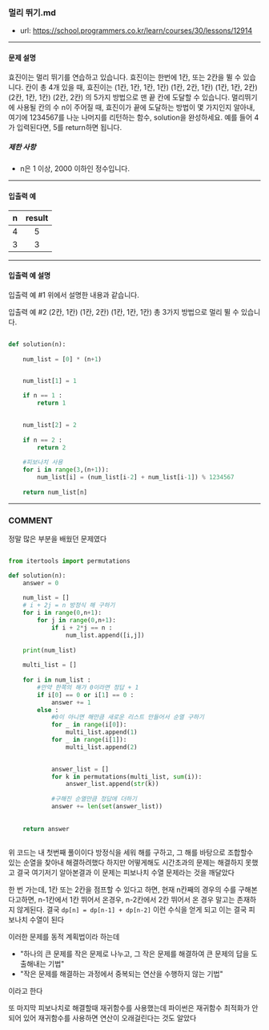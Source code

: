 ### 멀리 뛰기.md

 - url: https://school.programmers.co.kr/learn/courses/30/lessons/12914
 
 --------
 
#### 문제 설명
효진이는 멀리 뛰기를 연습하고 있습니다. 효진이는 한번에 1칸, 또는 2칸을 뛸 수 있습니다. 칸이 총 4개 있을 때, 효진이는
(1칸, 1칸, 1칸, 1칸)
(1칸, 2칸, 1칸)
(1칸, 1칸, 2칸)
(2칸, 1칸, 1칸)
(2칸, 2칸)
의 5가지 방법으로 맨 끝 칸에 도달할 수 있습니다. 멀리뛰기에 사용될 칸의 수 n이 주어질 때, 효진이가 끝에 도달하는 방법이 몇 가지인지 알아내, 여기에 1234567를 나눈 나머지를 리턴하는 함수, solution을 완성하세요. 예를 들어 4가 입력된다면, 5를 return하면 됩니다.

##### 제한 사항
 - n은 1 이상, 2000 이하인 정수입니다.
--------
 
#### 입출력 예
|n|result|
|:---:|:---:|
|4|5|
|3|3|
 
--------

#### 입출력 예 설명

입출력 예 #1
위에서 설명한 내용과 같습니다.

입출력 예 #2
(2칸, 1칸)
(1칸, 2칸)
(1칸, 1칸, 1칸)
총 3가지 방법으로 멀리 뛸 수 있습니다.

```python

def solution(n):
    
    num_list = [0] * (n+1)
    

    num_list[1] = 1 

    if n == 1 :
        return 1

     
    num_list[2] = 2
    
    if n == 2 :
        return 2   
    
    #피보나치 사용    
    for i in range(3,(n+1)):
        num_list[i] = (num_list[i-2] + num_list[i-1]) % 1234567
    
    return num_list[n] 


```

------
### COMMENT
정말 많은 부분을 배웠던 문제였다

```python

from itertools import permutations

def solution(n):
    answer = 0
    
    num_list = []
    # i + 2j = n 방정식 해 구하기
    for i in range(0,n+1):
        for j in range(0,n+1):
            if i + 2*j == n :
                num_list.append([i,j])
    
    print(num_list)
    
    multi_list = []
    
    for i in num_list :
        #만약 한쪽의 해가 0이라면 정답 + 1
        if i[0] == 0 or i[1] == 0 :
            answer += 1
        else :
            #0이 아니면 해만큼 새로운 리스트 만들어서 순열 구하기
            for _ in range(i[0]):
                multi_list.append(1) 
            for _ in range(i[1]):
                multi_list.append(2)
            

            answer_list = []
            for k in permutations(multi_list, sum(i)):
                answer_list.append(str(k))
                
            #구해진 순열만큼 정답에 더하기
            answer += len(set(answer_list))
            
    
    return answer



```

위 코드는  내 첫번째 풀이이다
방정식을 세워 해를 구하고, 그 해를 바탕으로 조합할수 있는 순열을 찾아내 해결하려했다
하지만 어떻게해도 시간초과의 문제는 해결하지 못했고 결국 여기저기 알아본결과 이 문제는 피보나치 수열 문제라는 것을 깨달았다

한 번 가는데, 1칸 또는 2칸을 점프할 수 있다고 하면, 현재 n칸째의 경우의 수를 구해본다고하면, n-1칸에서 1칸 뛰어서 온경우, n-2칸에서 2칸 뛰어서 온 경우
말고는 존재하지 않게된다. 
결국 `dp[n] = dp[n-1] + dp[n-2]` 이런 수식을 얻게 되고 이는 결국 피보나치 수열이 된다

이러한 문제를 동적 계획법이라 하는데 

 - "하나의 큰 문제를 작은 문제로 나누고, 그 작은 문제를 해결하여 큰 문제의 답을 도출해내는 기법"
 - "작은 문제를 해결하는 과정에서 중복되는 연산을 수행하지 않는 기법"

이라고 한다

또 마지막 피보나치로 해결할때 재귀함수를 사용했는데 파이썬은 재귀함수 최적화가 안되어 있어 재귀함수를 사용하면 연산이 오래걸린다는 것도 알았다




